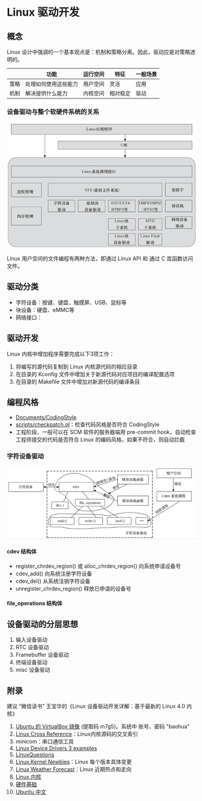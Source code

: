 #  Linux 驱动开发

## 概念

Linux 设计中强调的一个基本观点是：机制和策略分离。因此，驱动应是对策略透明的。

|      | 功能         | 运行空间 | 特征   | 一般场景 |
| ---- | ---------- | ---- | ---- | ---- |
| 策略   | 处理如何使用这些能力 | 用户空间 | 灵活   | 应用   |
| 机制   | 解决提供什么能力   | 内核空间 | 相对稳定 | 驱动   |

### 设备驱动与整个软硬件系统的关系

![Linux 设备驱动与整个软硬件系统的关系](../img/linux-ware.png)

Linux 用户空间的文件编程有两种方法，即通过 Linux API 和 通过 C 库函数访问文件。

## 驱动分类

- 字符设备：按键、键盘、触摸屏、USB、鼠标等
- 块设备：硬盘、eMMC等
- 网络接口：

## 驱动开发

Linux 内核中增加程序需要完成以下3项工作：

1. 将编写的源代码复制到 Linux 内核源代码的相应目录
2. 在目录的 Kconfig 文件中增加关于新源代码对应项目的编译配置选项
3. 在目录的 Makefile 文件中增加对新源代码的编译条目

## 编程风格

- [Documents/CodingStyle](http://lxr.free-electrons.com/)
- [scripts/checkpatch.pl](scripts/checkpatch.pl)：检查代码风格是否符合 CodingStyle
- 工程阶段，一般可以在 SCM 软件的服务器端用 pre-commit hook，自动检查工程师提交的代码是否符合 Linux 的编码风格，如果不符合，则自动拦截

### 字符设备驱动

![字符设备驱动的结构](../img/cdev.png)

#### cdev 结构体

- register_chrdev_region() 或 alloc_chrdev_region() 向系统申请设备号
- cdev_add() 向系统注册字符设备
- cdev_del() 从系统注销字符设备
- unregister_chrdev_region() 释放已申请的设备号

#### file_operations 结构体



## 设备驱动的分层思想

1. 输入设备驱动
2. RTC 设备驱动
3. Framebuffer 设备驱动
4. 终端设备驱动
5. misc 设备驱动

## 附录

建议 “微信读书” 王宝华的《Linux 设备驱动开发详解：基于最新的 Linux 4.0 内核》
1. [Ubuntu 的 VirtualBox 镜像](https://pan.baidu.com/s/1o8ncCSa) (提取码 m7g5)。系统中 账号、密码 "baohua"
2. [Linux Cross Reference](http://lxr.free-electrons.com/)：Linux内核源码的交叉索引
3. minicom：串口通信工具
4. [Linux Device Drivers 3 examples](https://github.com/martinezjavier/ldd3)
5. [LinuxQuestions](https://www.linuxquestions.org/)
6. [Linux Kernel Newbies](http://kernelnewbies.org/LinuxVersions)：Linux 每个版本具体变更
7. [Linux Weather Forecast](http://www.linuxfoundation.org/news-media/lwf)：Linux 近期热点和走向
8. [Linux 内核](./linux_kernel.html)
9. [硬件基础](./hardware.html)
10. [Ubuntu 中文](http://wiki.ubuntu.org.cn/)